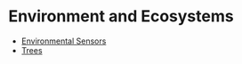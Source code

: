 # Environment and Ecosystems

* [Environmental Sensors](future_standards/environment_and_ecosystems/environmental_sensors.md)
* [Trees](future_standards/environment_and_ecosystems/trees.md)